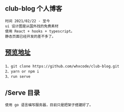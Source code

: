 ## club-blog 个人博客
```angular2html
时间 2021/02/22 - 至今
ui 设计图是从国外找的免费素材
使用 React + hooks + typescript。
静态页面已经开发的差不多了。
```
## [预览地址](http://mb.1flove.com:9003)
### 
```angular2html
1、git clone https://github.com/whxcode/club-blog.git
2、yarn or npm i
3、run serve
```


## /Serve 目录
    使用 go 语言编写服务器，目前只是把架子搭建好了。
